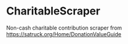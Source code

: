 # CharitableScraper
 Non-cash charitable contribution scraper from https://satruck.org/Home/DonationValueGuide
